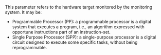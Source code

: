 This parameter refers to the hardware target monitored by the monitoring system. It may be:
- Programmable Processor (PP): a programmable processor is a digital system that executes a program, i.e., an algorithm expressed with opportune instructions part of an instruction-set. 
- Single Purpose Processor (SPP):  a single-purpose processor is a digital circuit designed to execute some specific tasks, without being reprogrammable.

